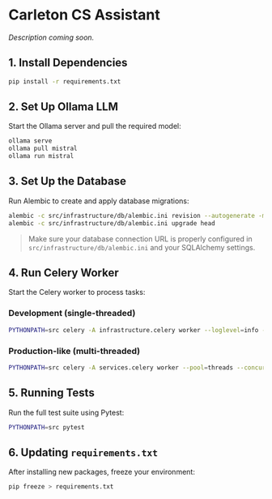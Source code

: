 # Carleton CS Assistant

*Description coming soon.*

## 1. Install Dependencies

```bash
pip install -r requirements.txt
```

## 2. Set Up Ollama LLM

Start the Ollama server and pull the required model:

```bash
ollama serve
ollama pull mistral
ollama run mistral
```

## 3. Set Up the Database

Run Alembic to create and apply database migrations:

```bash
alembic -c src/infrastructure/db/alembic.ini revision --autogenerate -m "initial migration"
alembic -c src/infrastructure/db/alembic.ini upgrade head
```

> Make sure your database connection URL is properly configured in `src/infrastructure/db/alembic.ini` and your SQLAlchemy settings.

## 4. Run Celery Worker

Start the Celery worker to process tasks:

### Development (single-threaded)

```bash
PYTHONPATH=src celery -A infrastructure.celery worker --loglevel=info --pool=solo
```

### Production-like (multi-threaded)

```bash
PYTHONPATH=src celery -A services.celery worker --pool=threads --concurrency=12
```

## 5. Running Tests

Run the full test suite using Pytest:

```bash
PYTHONPATH=src pytest
```

## 6. Updating `requirements.txt`

After installing new packages, freeze your environment:

```bash
pip freeze > requirements.txt
```
